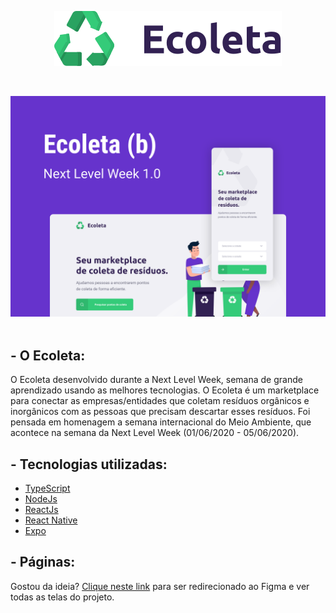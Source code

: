 <p align="center"> 
<img src="https://github.com/ro-drigo/ecoleta/blob/master/images/logo.svg"><br>
</p>
<br>
 
 ![capa](https://github.com/ro-drigo/ecoleta/blob/master/images/Capa.svg)  
 <br>
 
 ## - O Ecoleta:  
<p>O Ecoleta desenvolvido durante a Next Level Week, semana de grande aprendizado usando as melhores tecnologias. O Ecoleta é um marketplace para conectar as empresas/entidades que coletam resíduos orgânicos e inorgânicos com as pessoas que precisam descartar esses resíduos. Foi pensada em homenagem a semana internacional do Meio Ambiente, que acontece na semana da Next Level Week (01/06/2020 - 05/06/2020).</p>

 ## - Tecnologias utilizadas:  
* [TypeScript](https://www.typescriptlang.org/)
* [NodeJs](https://nodejs.org/en/)  
* [ReactJs](https://pt-br.reactjs.org/)  
* [React Native](https://reactnative.dev/)  
* [Expo](https://expo.io/)  


 ## - Páginas:  
Gostou da ideia? [Clique neste link](https://www.figma.com/file/9TlOcj6l7D05fZhU12xWT3/Ecoleta-(Booster)?node-id=0%3A1) para ser redirecionado ao Figma e ver todas as telas do projeto.
